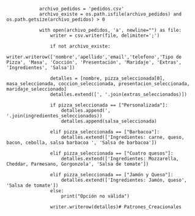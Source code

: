                 archivo_pedidos = 'pedidos.csv'
                archivo_existe = os.path.isfile(archivo_pedidos) and os.path.getsize(archivo_pedidos) > 0

                with open(archivo_pedidos, 'a', newline="") as file:
                    writer = csv.writer(file, delimiter=';')
                    
                    if not archivo_existe:
                        writer.writerow(['nombre','apellido','email','telefono','Tipo de Pizza', 'Masa', 'Cocción', 'Presentación', 'Maridaje', 'Extras', 'Ingredientes', 'Salsa'])
                        
                    detalles = [nombre, pizza_seleccionada[0], masa_seleccionada, coccion_seleccionada, presentacion_seleccionada, maridaje_seleccionado]
                    detalles.extend([', '.join(extras_seleccionados)])
                    
                    if pizza_seleccionada == ["Personalizada"]:
                        detalles.append(', '.join(ingredientes_seleccionados))
                        detalles.append(salsa_seleccionada)
                        
                    elif pizza_seleccionada == ["Barbacoa"]:
                        detalles.extend(['Ingredientes: carne, queso, bacon, cebolla, salsa barbacoa ', 'Salsa de barbacoa'])
                        
                    elif pizza_seleccionada == ["Cuatro quesos"]:
                        detalles.extend(['Ingredientes: Mozzarella, Cheddar, Parmesano, Gorgonzola', 'Salsa de tomate'])
                            
                    elif pizza_seleccionada == ["Jamón y Queso"]:
                        detalles.extend(['Ingredientes: Jamón, queso', 'Salsa de tomate'])
                    else:
                        print("Opción no válida")
                            
                    writer.writerow(detalles)# Patrones_Creacionales